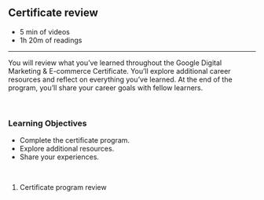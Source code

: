 ## Certificate review

- 5 min of videos
- 1h 20m of readings

<hr>

You will review what you’ve learned throughout the Google Digital Marketing & E-commerce Certificate. You’ll explore additional career resources and reflect on everything you’ve learned. At the end of the program, you’ll share your career goals with fellow learners.

<br>

### Learning Objectives

- Complete the certificate program.
- Explore additional resources.
- Share your experiences.

<br>

1. Certificate program review
